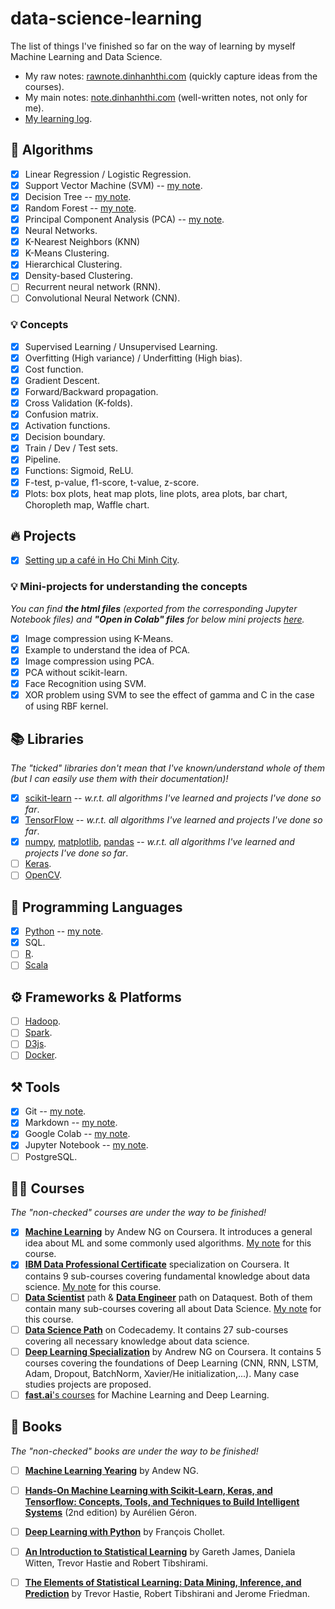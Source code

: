 # data-science-learning

The list of things I've finished so far on the way of learning by myself Machine Learning and Data Science. 

- My raw notes: [rawnote.dinhanhthi.com](http://rawnote.dinhanhthi.com) (quickly capture ideas from the courses).
- My main notes: [note.dinhanhthi.com](http://note.dinhanhthi.com) (well-written notes, not only for me).
- [My learning log](https://dinhanhthi.com/my-learning-log).

## 🤖 Algorithms

- [x] Linear Regression / Logistic Regression.
- [x] Support Vector Machine (SVM) -- [my note](https://note.dinhanhthi.com/support-vector-machine).
- [x] Decision Tree -- [my note](https://note.dinhanhthi.com/search?q=decision+tree).
- [x] Random Forest -- [my note](https://note.dinhanhthi.com/random-forest).
- [x] Principal Component Analysis (PCA) -- [my note](https://note.dinhanhthi.com/principal-component-analysis).
- [x] Neural Networks.
- [x] K-Nearest Neighbors (KNN)
- [x] K-Means Clustering.
- [x] Hierarchical Clustering.
- [x] Density-based Clustering.
- [ ] Recurrent neural network (RNN).
- [ ] Convolutional Neural Network (CNN).

### 💡 Concepts

- [x] Supervised Learning / Unsupervised Learning.
- [x] Overfitting (High variance) / Underfitting (High bias).
- [x] Cost function.
- [x] Gradient Descent.
- [x] Forward/Backward propagation.
- [x] Cross Validation (K-folds).
- [x] Confusion matrix.
- [x] Activation functions.
- [x] Decision boundary.
- [x] Train / Dev / Test sets.
- [x] Pipeline.
- [x] Functions: Sigmoid, ReLU.
- [x] F-test, p-value, f1-score, t-value, z-score.
- [x] Plots: box plots, heat map plots, line plots, area plots, bar chart, Choropleth map, Waffle chart.

## 🔥 Projects

- [x] [Setting up a café in Ho Chi Minh City](https://note.dinhanhthi.com/setting-up-a-cafe-in-hcmc).

### 💡 Mini-projects for understanding the concepts

*You can find **the html files** (exported from the corresponding Jupyter Notebook files) and **"Open in Colab" files** for below mini projects [here](https://note.dinhanhthi.com/small-projects-to-understand-concepts).*

- [x] Image compression using K-Means.
- [x] Example to understand the idea of PCA.
- [x] Image compression using PCA.
- [x] PCA without scikit-learn.
- [x] Face Recognition using SVM.
- [x] XOR problem using SVM to see the effect of gamma and C in the case of using RBF kernel.

## 📚 Libraries

*The "ticked" libraries don't mean that I've known/understand whole of them (but I can easily use them with their documentation)!*

- [x] [scikit-learn](https://scikit-learn.org/stable/) -- *w.r.t. all algorithms I've learned and projects I've done so far*.
- [x] [TensorFlow](https://www.tensorflow.org/) -- *w.r.t. all algorithms I've learned and projects I've done so far*.
- [x] [numpy](https://numpy.org/), [matplotlib](https://matplotlib.org/), [pandas](https://pandas.pydata.org/) -- *w.r.t. all algorithms I've learned and projects I've done so far*.
- [ ] [Keras](https://keras.io/).
- [ ] [OpenCV](https://opencv.org/).

## 🐍 Programming Languages

- [x] [Python](https://www.python.org/) -- [my note](https://note.dinhanhthi.com/#python).
- [x] SQL.
- [ ] [R](https://www.r-project.org/).
- [ ] [Scala](https://www.scala-lang.org/)

## ⚙️ Frameworks & Platforms

- [ ] [Hadoop](https://hadoop.apache.org/).
- [ ] [Spark](https://spark.apache.org/).
- [ ] [D3js](https://d3js.org/).
- [ ] [Docker](https://www.docker.com/).

## ⚒️ Tools

- [x] Git -- [my note](https://note.dinhanhthi.com/git).
- [x] Markdown -- [my note](https://note.dinhanhthi.com/markdown).
- [x] Google Colab -- [my note](https://note.dinhanhthi.com/google-colab).
- [x] Jupyter Notebook -- [my note](https://note.dinhanhthi.com/jupyter-notebook).
- [ ] PostgreSQL.

## 👨‍🏫 Courses

*The "non-checked" courses are under the way to be finished!*

- [x] [**Machine Learning**](https://www.coursera.org/learn/machine-learning) by Andew NG on Coursera. It introduces a general idea about ML and some commonly used algorithms. [My note](https://rawnote.dinhanhthi.com/tags#ml-coursera) for this course.
- [x] **[IBM Data Professional Certificate](https://www.coursera.org/specializations/ibm-data-science-professional-certificate)** specialization on Coursera. It contains 9 sub-courses covering fundamental knowledge about data science. [My note](https://rawnote.dinhanhthi.com/tags#ibm-data) for this course.
- [ ] **[Data Scientist](https://www.dataquest.io/path/data-scientist)** path & **[Data Engineer](https://www.dataquest.io/path/data-engineer/)** path on Dataquest. Both of them contain many sub-courses covering all about Data Science. [My note](https://rawnote.dinhanhthi.com/tags#dataquest) for this course.
- [ ] **[Data Science Path](https://www.codecademy.com/learn/paths/data-science)** on Codecademy. It contains 27 sub-courses covering all necessary knowledge about data science.
- [ ] **[Deep Learning Specialization](https://www.coursera.org/specializations/deep-learning)** by Andrew NG on Coursera. It contains 5 courses covering the foundations of Deep Learning (CNN, RNN, LSTM, Adam, Dropout, BatchNorm, Xavier/He initialization,...). Many case studies projects are proposed.
- [ ] [**fast.ai**'s courses](https://www.fast.ai/) for Machine Learning and Deep Learning.

## 📖 Books

*The "non-checked" books are under the way to be finished!*

- [ ] **[Machine Learning Yearing](https://www.deeplearning.ai/machine-learning-yearning/)** by Andew NG.
- [ ] **[Hands-On Machine Learning with Scikit-Learn, Keras, and Tensorflow: Concepts, Tools, and Techniques to Build Intelligent Systems](https://www.oreilly.com/library/view/hands-on-machine-learning/9781492032632/)** (2nd edition) by Aurélien Géron.
- [ ] **[Deep Learning with Python](https://www.manning.com/books/deep-learning-with-python)** by François Chollet.
- [ ] **[An Introduction to Statistical Learning](https://www-bcf.usc.edu/~gareth/ISL/)** by Gareth James, Daniela Witten, Trevor Hastie and Robert Tibshirami.
- [ ] **[The Elements of Statistical Learning: Data Mining, Inference, and Prediction](http://web.stanford.edu/~hastie/ElemStatLearn/)** by Trevor Hastie, Robert Tibshirani and Jerome Friedman.



